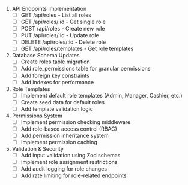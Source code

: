 1. API Endpoints Implementation
   - [ ] GET /api/roles - List all roles
   - [ ] GET /api/roles/:id - Get single role
   - [ ] POST /api/roles - Create new role
   - [ ] PUT /api/roles/:id - Update role
   - [ ] DELETE /api/roles/:id - Delete role
   - [ ] GET /api/roles/templates - Get role templates

2. Database Schema Updates
   - [ ] Create roles table migration
   - [ ] Add role_permissions table for granular permissions
   - [ ] Add foreign key constraints
   - [ ] Add indexes for performance

3. Role Templates
   - [ ] Implement default role templates (Admin, Manager, Cashier, etc.)
   - [ ] Create seed data for default roles
   - [ ] Add template validation logic

4. Permissions System
   - [ ] Implement permission checking middleware
   - [ ] Add role-based access control (RBAC)
   - [ ] Add permission inheritance system
   - [ ] Implement permission caching

5. Validation & Security
   - [ ] Add input validation using Zod schemas
   - [ ] Implement role assignment restrictions
   - [ ] Add audit logging for role changes
   - [ ] Add rate limiting for role-related endpoints
